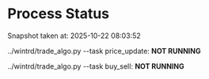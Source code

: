 # Process Status

Snapshot taken at: 2025-10-22 08:03:52

../wintrd/trade_algo.py --task price_update: **NOT RUNNING**

../wintrd/trade_algo.py --task buy_sell: **NOT RUNNING**

